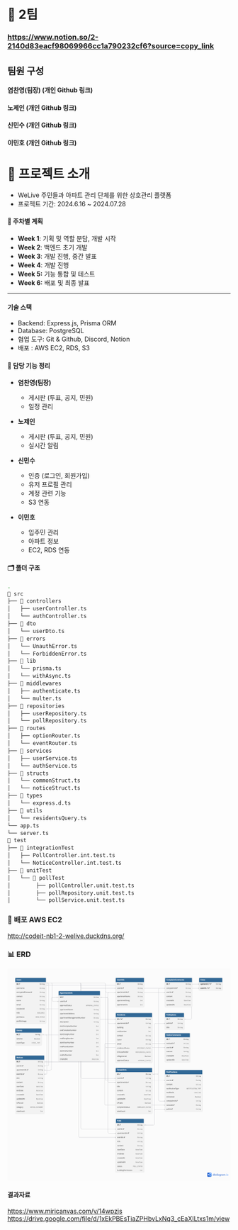 # 🌟 2팀

### https://www.notion.so/2-2140d83eacf98069966cc1a790232cf6?source=copy_link

## 팀원 구성

#### 염찬영(팀장) (개인 Github 링크)

#### 노제인 (개인 Github 링크)

#### 신민수 (개인 Github 링크)

#### 이민호 (개인 Github 링크)

# 🌆 프로젝트 소개

- WeLive 주민들과 아파트 관리 단체를 위한 상호관리 플랫폼
- 프로젝트 기간: 2024.6.16 ~ 2024.07.28

#### 📌 주차별 계획

- **Week 1**: 기획 및 역할 분담, 개발 시작
- **Week 2**: 백엔드 초기 개발
- **Week 3**: 개발 진행, 중간 발표
- **Week 4**: 개발 진행
- **Week 5:** 기능 통합 및 테스트
- **Week 6:** 배포 및 최종 발표

---

#### 기술 스택

- Backend: Express.js, Prisma ORM
- Database: PostgreSQL
- 협업 도구: Git & Github, Discord, Notion
- 배포 : AWS EC2, RDS, S3

#### 👥 담당 기능 정리

- **염찬영(팀장)**

  - 게시판 (투표, 공지, 민원)
  - 일정 관리

- **노제인**

  - 게시판 (투표, 공지, 민원)
  - 실시간 알림

- **신민수**

  - 인증 (로그인, 회원가입)
  - 유저 프로필 관리
  - 계정 관련 기능
  - S3 연동

- **이민호**
  - 입주민 관리
  - 아파트 정보
  - EC2, RDS 연동

#### 🗂️ 폴더 구조

```bash
.
📂 src
├── 📂 controllers
│   ├── userController.ts
│   └── authController.ts
├── 📂 dto
│   └── userDto.ts
├── 📂 errors
│   └── UnauthError.ts
│   └── ForbiddenError.ts
├── 📂 lib
│   └── prisma.ts
│   └── withAsync.ts
├── 📂 middlewares
│   ├── authenticate.ts
│   └── multer.ts
├── 📂 repositories
│   ├── userRepository.ts
│   └── pollRepository.ts
├── 📂 routes
│   ├── optionRouter.ts
│   └── eventRouter.ts
├── 📂 services
│   ├── userService.ts
│   └── authService.ts
├── 📂 structs
│   └── commonStruct.ts
│   └── noticeStruct.ts
├── 📂 types
│   └── express.d.ts
├── 📂 utils
│   └── residentsQuery.ts
└── app.ts
└── server.ts
📂 test
├── 📂 integrationTest
│   ├── PollController.int.test.ts
│   └── NoticeController.int.test.ts
├── 📂 unitTest
│   └── 📂 pollTest
│        ├── pollController.unit.test.ts
│        ├── pollRepository.unit.test.ts
│        └── pollService.unit.test.ts
```

### 🚀 배포 AWS EC2

http://codeit-nb1-2-welive.duckdns.org/

### 📊 ERD

![ERD](./erd.png)

#### 결과자료

https://www.miricanvas.com/v/14wpzjs  
https://drive.google.com/file/d/1xEkPBEsTiaZPHbvLxNq3_cEaXILtxs1m/view
